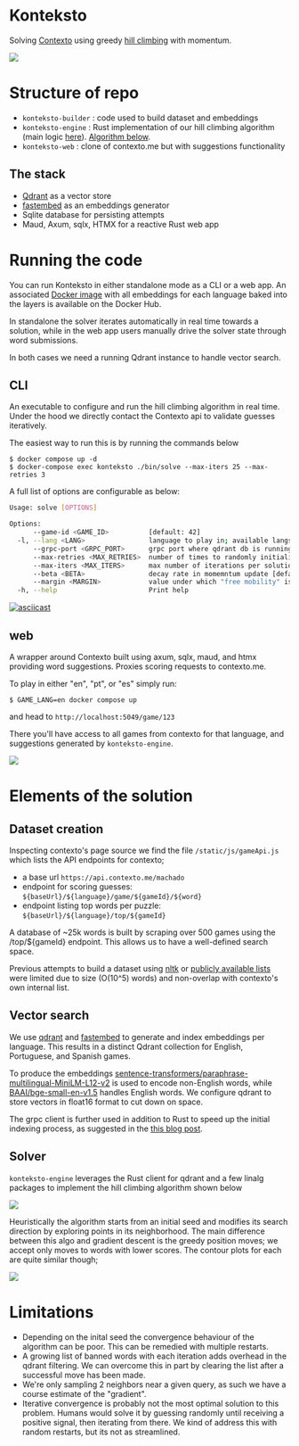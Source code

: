 # Konteksto
Solving [Contexto](https://contexto.me/en/) using greedy [hill climbing](https://en.wikipedia.org/wiki/Hill_climbing) with momentum.

![](assets/cli.png)

# Structure of repo
* `konteksto-builder` : code used to build dataset and embeddings
* `konteksto-engine` : Rust implementation of our hill climbing algorithm (main logic [here](https://github.com/nnethercott/konteksto/blob/main/konteksto-engine/src/solver.rs#L173)). [Algorithm below](#solver). 
* `konteksto-web` : clone of contexto.me but with suggestions functionality

## The stack 
* [Qdrant](https://github.com/qdrant/qdrant) as a vector store
* [fastembed](https://github.com/qdrant/fastembed) as an embeddings generator
* Sqlite database for persisting attempts
* Maud, Axum, sqlx, HTMX for a reactive Rust web app 

# Running the code
You can run Konteksto in either standalone mode as a CLI or a web app. An associated [Docker image](https://hub.docker.com/repository/docker/nnethercott/konteksto/general) with all embeddings for each language baked into the layers is available on the Docker Hub. 

In standalone the solver iterates automatically in real time towards a solution, while in the web app users manually drive the solver state through word submissions.

In both cases we need a running Qdrant instance to handle vector search.

## CLI
An executable to configure and run the hill climbing algorithm in real time. Under the hood we directly contact the Contexto api to validate guesses iteratively.

The easiest way to run this is by running the commands below
```
$ docker compose up -d
$ docker-compose exec konteksto ./bin/solve --max-iters 25 --max-retries 3
```

A full list of options are configurable as below:
```bash
Usage: solve [OPTIONS]

Options:
      --game-id <GAME_ID>          [default: 42]
  -l, --lang <LANG>                language to play in; available langs are: 'en', 'pt-br', and 'es' [default: en]
      --grpc-port <GRPC_PORT>      grpc port where qdrant db is running on [env: QDRANT__SERVICE__GRPC_PORT=] [default: 6334]
      --max-retries <MAX_RETRIES>  number of times to randomly initialize search algorithm [default: 1]
      --max-iters <MAX_ITERS>      max number of iterations per solution attempt [default: 100]
      --beta <BETA>                decay rate in momemntum update [default: 0.5]
      --margin <MARGIN>            value under which "free mobility" is possible [default: 200]
  -h, --help                       Print help
```

[![asciicast](https://asciinema.org/a/7YKKIisc5J5uvDfLXtkJb2n3f.svg)](https://asciinema.org/a/7YKKIisc5J5uvDfLXtkJb2n3f)

## web
A wrapper around Contexto built using axum, sqlx, maud, and htmx providing word suggestions. Proxies scoring requests to contexto.me. 

To play in either "en", "pt", or "es" simply run:
```
$ GAME_LANG=en docker compose up
```
and head to `http://localhost:5049/game/123`

There you'll have access to all games from contexto for that language, and suggestions generated by `konteksto-engine`.

![](assets/web.png)

# Elements of the solution
## Dataset creation
Inspecting contexto's page source we find the file `/static/js/gameApi.js` which lists the API endpoints for contexto;
  * a base url `https://api.contexto.me/machado`
  * endpoint for scoring guesses: `${baseUrl}/${language}/game/${gameId}/${word}`
  * endpoint listing top words per puzzle: `${baseUrl}/${language}/top/${gameId}`

A database of ~25k words is built by scraping over 500 games using the /top/${gameId} endpoint. This allows us to have a well-defined search space.

Previous attempts to build a dataset using [nltk](https://www.nltk.org/howto/corpus.html) or [publicly available lists](https://github.com/dwyl/english-words) were limited due to size (O(10^5) words) and non-overlap with contexto's own internal list.

## Vector search
We use [qdrant](https://github.com/qdrant/qdrant) and [fastembed](https://github.com/qdrant/fastembed) to generate and index embeddings per language. This results in a distinct Qdrant collection for English, Portuguese, and Spanish games.

To produce the embeddings [sentence-transformers/paraphrase-multilingual-MiniLM-L12-v2](https://huggingface.co/sentence-transformers/paraphrase-multilingual-MiniLM-L12-v2) is used to encode non-English words, while [BAAI/bge-small-en-v1.5](https://huggingface.co/BAAI/bge-small-en-v1.5) handles English words. We configure qdrant to store vectors in float16 format  to cut down on space. 

The grpc client is further used in addition to Rust to speed up the initial indexing process, as suggested in the [this blog post](https://qdrant.tech/articles/indexing-optimization/).

## Solver
`konteksto-engine` leverages the Rust client for qdrant and a few linalg packages to implement the hill climbing algorithm shown below

![](assets/algo.png)

Heuristically the algorithm starts from an initial seed and modifies its search direction by exploring points in its neighborhood. The main difference between this algo and gradient descent is the greedy position moves; we accept only moves to words with lower scores. The contour plots for each are quite similar though;

![](assets/contour.png)

# Limitations 
* Depending on the inital seed the convergence behaviour of the algorithm can be poor. This can be remedied with multiple restarts. 
* A growing list of banned words with each iteration adds overhead in the qdrant filtering. We can overcome this in part by clearing the list after a successful move has been made.
* We're only sampling 2 neighbors near a given query, as such we have a course estimate of the "gradient".
* Iterative convergence is probably not the most optimal solution to this problem. Humans would solve it by guessing randomly until receiving a positive signal, then iterating from there. We kind of address this with random restarts, but its not as streamlined.

